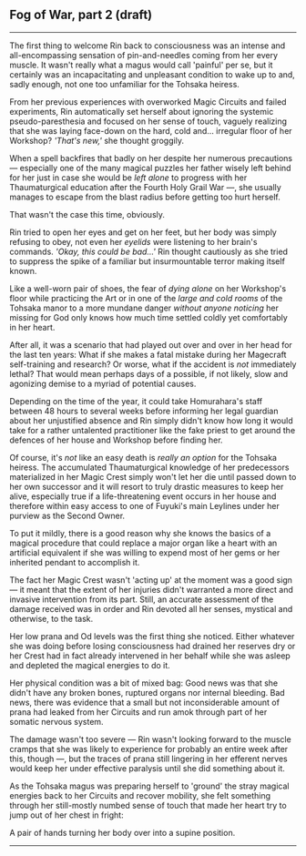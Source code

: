 ## Fog of War, part 2 (draft)

* * *

The first thing to welcome Rin back to consciousness was an intense and all-encompassing sensation of pin-and-needles coming from her every muscle. It wasn't really what a magus would call 'painful' per se, but it certainly was an incapacitating and unpleasant condition to wake up to and, sadly enough, not one too unfamiliar for the Tohsaka heiress.

From her previous experiences with overworked Magic Circuits and failed experiments, Rin automatically set herself about ignoring the systemic pseudo-paresthesia and focused on her sense of touch, vaguely realizing that she was laying face-down on the hard, cold and… irregular floor of her Workshop? *'That's new,'* she thought groggily.

When a spell backfires that badly on her despite her numerous precautions — especially one of the many magical puzzles her father wisely left behind for her just in case she would be _left alone_ to progress with her Thaumaturgical education after the Fourth Holy Grail War —, she usually manages to escape from the blast radius before getting too hurt herself.

That wasn't the case this time, obviously.

Rin tried to open her eyes and get on her feet, but her body was simply refusing to obey, not even her _eyelids_ were listening to her brain's commands. *'Okay, this could be bad…'* Rin thought cautiously as she tried to suppress the spike of a familiar but insurmountable terror making itself known.

Like a well-worn pair of shoes, the fear of _dying alone_ on her Workshop's floor while practicing the Art or in one of the _large and cold rooms_ of the Tohsaka manor to a more mundane danger _without anyone noticing_ her missing for God only knows how much time settled coldly yet comfortably in her heart.
<!--Like a well-worn pair of prisoner's shackles, the fear of _dying alone_ on her Workshop's floor while practicing the Art or in one of the _large and cold rooms_ of the Tohsaka manor to a more mundane danger _without anyone noticing_ her missing for God only knows how much time settled coldly yet comfortably in her heart.-->

After all, it was a scenario that had played out over and over in her head for the last ten years: What if she makes a fatal mistake during her Magecraft self-training and research? Or worse, what if the accident is _not_ immediately lethal? That would mean perhaps days of a possible, if not likely, slow and agonizing demise to a myriad of potential causes.

Depending on the time of the year, it could take Homurahara's staff between 48 hours to several weeks before informing her legal guardian about her unjustified absence and Rin simply didn't know how long it would take for a rather untalented practitioner like the fake priest to get around the defences of her house and Workshop before finding her.

Of course, it's _not_ like an easy death is _really an option_ for the Tohsaka heiress. The accumulated Thaumaturgical knowledge of her predecessors materialized in her Magic Crest simply won't let her die until passed down to her own successor and it will resort to truly drastic measures to keep her alive, especially true if a life-threatening event occurs in her house and therefore within easy access to one of Fuyuki's main Leylines under her purview as the Second Owner.

To put it mildly, there is a good reason why she knows the basics of a magical procedure that could replace a major organ like a heart with an artificial equivalent if she was willing to expend most of her gems or her inherited pendant to accomplish it.

The fact her Magic Crest wasn't 'acting up' at the moment was a good sign — it meant that the extent of her injuries didn't warranted a more direct and invasive intervention from its part. Still, an accurate assessment of the damage received was in order and Rin devoted all her senses, mystical and otherwise, to the task.

Her low prana and Od levels was the first thing she noticed. Either whatever she was doing before losing consciousness had drained her reserves dry or her Crest had in fact already intervened in her behalf while she was asleep and depleted the magical energies to do it.

Her physical condition was a bit of mixed bag: Good news was that she didn't have any broken bones, ruptured organs nor internal bleeding. Bad news, there was evidence that a small but not inconsiderable amount of prana had leaked from her Circuits and run amok through part of her somatic nervous system.

The damage wasn't too severe — Rin wasn't looking forward to the muscle cramps that she was likely to experience for probably an entire week after this, though —, but the traces of prana still lingering in her efferent nerves would keep her under effective paralysis until she did something about it.

As the Tohsaka magus was preparing herself to 'ground' the stray magical energies back to her Circuits and recover mobility, she felt something through her still-mostly numbed sense of touch that made her heart try to jump out of her chest in fright:

A pair of hands turning her body over into a supine position.

* * *

<!--http://lparchive.org/Fatestay-night/Update%2001/-->
<!--"————Rin, the Holy Grail will appear eventually. It is our duty as the Tohsaka family to win it. More importantly, if you want to be a magus, you can't avoid it————"-->
